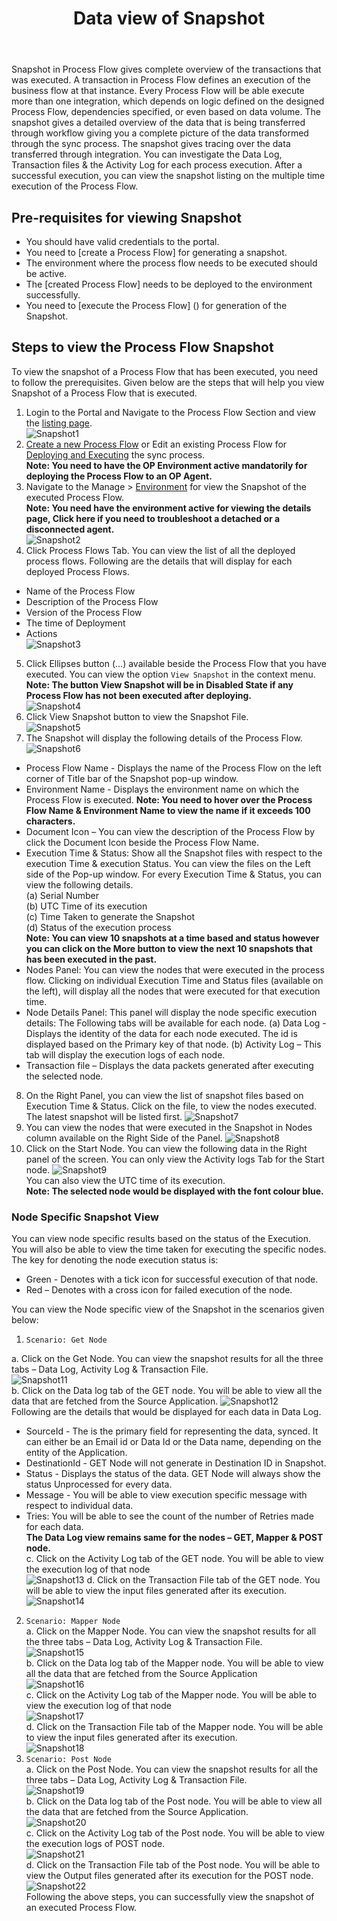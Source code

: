 ﻿---
title: "Data view of Snapshot"
toc: true
tag: developers
category: "Processflow"
menus: 
    quickstartprocessflow:
        title: "Data view of Snapshot"
        weight: 6
        icon: fa fa-file-word-o
        identifier: snapshotprocessflow
---
Snapshot in Process Flow gives complete overview of the transactions that was executed. A transaction in Process Flow defines an execution of the business flow at that instance. Every Process Flow will be able execute more than one integration, which depends on logic defined on the designed Process Flow, dependencies specified, or even based on data volume.
The snapshot gives a detailed overview of the data that is being transferred through workflow giving you a complete picture of the data transformed through the sync process. The snapshot gives tracing over the data transferred through integration. You can investigate the Data Log, Transaction files & the Activity Log for each process execution.
After a successful execution, you can view the snapshot listing on the multiple time execution of the Process Flow.

## Pre-requisites for viewing Snapshot
* You should have valid credentials to the portal.
* You need to [create a Process Flow] for generating a snapshot. 
* The environment where the process flow needs to be executed should be active.
* The [created Process Flow] needs to be deployed to the environment successfully.  
* You need to [execute the Process Flow] () for generation of the Snapshot.

## Steps to view the Process Flow Snapshot
To view the snapshot of a Process Flow that has been executed, you need to follow the 
prerequisites. Given below are the steps that will help you view Snapshot of a Process Flow that is executed.

1.	Login to the Portal and Navigate to the Process Flow Section and view the [listing page]().   
![Snapshot1](../../staticfiles/processflow/media/snapshot1.png)  
2.	[Create a new Process Flow]() or Edit an existing Process Flow for [Deploying and Executing]() the sync process.  
**Note: You need to have the OP Environment active mandatorily for deploying the Process Flow to an OP Agent.**   
3.	Navigate to the Manage > [Environment]() for view the Snapshot of the executed Process Flow.   
**Note: You need have the environment active for viewing the details page, Click here if you need to troubleshoot a detached or a disconnected agent.**  
![Snapshot2](../../staticfiles/processflow/media/snapshot2.png)  
4.	Click Process Flows Tab. You can view the list of all the deployed process flows. Following are the details that will display for each deployed Process Flows.
* Name of the Process Flow 
* Description of the Process Flow 
* Version of the Process Flow
* The time of Deployment
* Actions   
![Snapshot3](../../staticfiles/processflow/media/snapshot3.png)  
5.	Click Ellipses button (…) available beside the Process Flow that you have executed. You can view the option `View Snapshot` in the context menu.  
**Note: The button View Snapshot will be in Disabled State if any Process Flow has not been executed after deploying.**  
![Snapshot4](../../staticfiles/processflow/media/snapshot4.png)  
6.	Click View Snapshot button to view the Snapshot File.    
![Snapshot5](../../staticfiles/processflow/media/snapshot5.png)  
7.	The Snapshot will display the following details of the Process Flow.  
![Snapshot6](../../staticfiles/processflow/media/snapshot6.png)  
* Process Flow Name - Displays the name of the Process Flow on the left corner of Title bar of the Snapshot pop-up window. 
* Environment Name - Displays the environment name on which the Process Flow is executed.
**Note: You need to hover over the Process Flow Name & Environment Name to view the name if it exceeds 100 characters.**
* Document Icon – You can view the description of the Process Flow by click the Document Icon beside the Process Flow Name.   
* Execution Time & Status: Show all the Snapshot files with respect to the execution Time & execution Status. You can view the files on the Left side of the Pop-up window. For every Execution Time & Status,  you can view the following details.    
(a) Serial Number   
(b) UTC Time of its execution   
(c) Time Taken to generate the Snapshot  
(d) Status of the execution process    
**Note: You can view 10 snapshots at a time based and status however you can click on the More button to view the 
next 10 snapshots that has been executed in the past.**
* Nodes Panel: You can view the nodes that were executed in the process flow. Clicking on individual Execution Time and Status files (available on the left), will display all the nodes that were executed for that execution time. 
* Node Details Panel: This panel will display the node specific execution details: The Following tabs will be available for each node.
(a) Data Log - Displays the identity of the data for each node executed. The id is displayed based on the Primary key of that node. 
(b) Activity Log – This tab will display the execution logs of each node.  
* Transaction file – Displays the data packets generated after executing the selected node.  
8.	On the Right Panel, you can view the list of snapshot files based on Execution Time & Status. Click on the file, to view the nodes executed.
The latest snapshot will be listed first.
![Snapshot7](../../staticfiles/processflow/media/snapshot7.png) 
9.	You can view the nodes that were executed in the Snapshot in Nodes column available on the Right Side of the Panel.
![Snapshot8](../../staticfiles/processflow/media/snapshot8.png)  
10.	Click on the Start Node. You can view the following data in the Right panel of the screen. You can only view the Activity logs Tab for the Start node. 
![Snapshot9](../../staticfiles/processflow/media/snapshot9.png)  
You can also view the UTC time of its execution.  
 **Note: The selected node would be displayed with the font colour blue.**

### Node Specific Snapshot View
You can view node specific results based on the status of the Execution. You will also be able to view the time taken for executing the specific nodes.
The key for denoting the node execution status is:
* Green - Denotes with a tick icon for successful execution of that node.
* Red – Denotes with a cross icon for failed execution of the node.
 
You can view the Node specific view of the Snapshot in the scenarios given below:
1. `Scenario: Get Node`    

a. Click on the Get Node. You can view the snapshot results for all the three tabs – Data Log, Activity Log & Transaction File.  
![Snapshot11](../../staticfiles/processflow/media/snapshot10.png)  
b.	Click on the Data log tab of the GET node. You will be able to view all the data that are fetched from the Source Application. 
![Snapshot12](../../staticfiles/processflow/media/snapshot11.png)  
Following are the details that would be displayed for each data in Data Log.  
* SourceId - The is the primary field for representing the data, synced. It can either be an Email id or Data Id or the Data name, depending on the entity of the Application.
* DestinationId - GET Node will not generate in Destination ID in Snapshot. 
* Status - Displays the status of the data. GET Node will always show the status Unprocessed for every data.
* Message - You will be able to view execution specific message with respect to individual data.
* Tries: You will be able to see the count of the number of Retries made for each data.   
**The Data Log view remains same for the nodes – GET, Mapper & POST node.**      
c.	Click on the Activity Log tab of the GET node. You will be able to view the execution log of that node  
![Snapshot13](../../staticfiles/processflow/media/snapshot13.png)
d.	Click on the Transaction File tab of the GET node. You will be able to view the input files generated after its execution. 
![Snapshot14](../../staticfiles/processflow/media/snapshot14.png)      
2.	`Scenario: Mapper Node`   
a.	Click on the Mapper Node. You can view the snapshot results for all the three tabs – Data Log, Activity Log & Transaction File.     
![Snapshot15](../../staticfiles/processflow/media/snapshot15.png)  
b.	Click on the Data log tab of the Mapper node. You will be able to view all the data that are fetched from the Source Application    
![Snapshot16](../../staticfiles/processflow/media/snapshot16.png)  
c.	Click on the Activity Log tab of the Mapper node. You will be able to view the execution log of that node    
![Snapshot17](../../staticfiles/processflow/media/snapshot17.png)  
d.	Click on the Transaction File tab of the Mapper node. You will be able to view the input files generated after its execution.      
![Snapshot18](../../staticfiles/processflow/media/snapshot18.png)   
3.	`Scenario: Post Node`  
a.	Click on the Post Node. You can view the snapshot results for all the three tabs – Data Log, Activity Log & Transaction File.  
![Snapshot19](../../staticfiles/processflow/media/snapshot19.png)  
b.	Click on the Data log tab of the Post node. You will be able to view all the data that are fetched from the Source Application.  
![Snapshot20](../../staticfiles/processflow/media/snapshot20.png)  
c.	Click on the Activity Log tab of the Post node. You will be able to view the execution logs of POST node.  
![Snapshot21](../../staticfiles/processflow/media/snapshot21.png)    
d.	Click on the Transaction File tab of the Post node. You will be able to view the Output files generated after its execution for the POST node.  
 ![Snapshot22](../../staticfiles/processflow/media/snapshot22.png)    
Following the above steps, you can successfully view the snapshot of an executed Process Flow.


